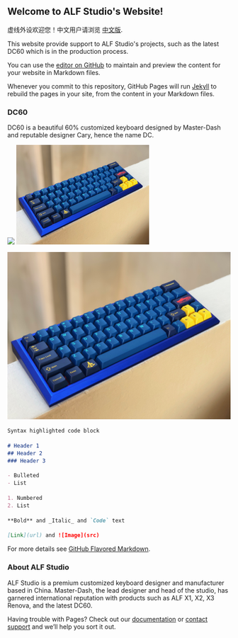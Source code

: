 ## Welcome to ALF Studio's Website! 

虚线外设欢迎您！中文用户请浏览 [中文版](https://guides.github.com/features/mastering-markdown/).

This website provide support to ALF Studio's projects, such as the latest DC60 which is in the production process. 

 

You can use the [editor on GitHub](https://github.com/yilihong/alf_studio/edit/master/README.md) to maintain and preview the content for your website in Markdown files.

Whenever you commit to this repository, GitHub Pages will run [Jekyll](https://jekyllrb.com/) to rebuild the pages in your site, from the content in your Markdown files.

### DC60

DC60 is a beautiful 60% customized keyboard designed by Master-Dash and reputable designer Cary, hence the name DC. 

<img src="https://github.com/favicon.ico" width="48">

<img src=/img/DC60-nomods.jpeg width="300">

![DC60](/img/DC60-nomods.jpeg)

```markdown
Syntax highlighted code block

# Header 1
## Header 2
### Header 3

- Bulleted
- List

1. Numbered
2. List

**Bold** and _Italic_ and `Code` text

[Link](url) and ![Image](src)
```

For more details see [GitHub Flavored Markdown](https://guides.github.com/features/mastering-markdown/).



### About ALF Studio

ALF Studio is a premium customized keyboard designer and manufacturer based in China. Master-Dash, the lead designer and head of the studio, has garnered international reputation with products such as ALF X1, X2, X3 Renova, and the latest DC60.

Having trouble with Pages? Check out our [documentation](https://help.github.com/categories/github-pages-basics/) or [contact support](https://github.com/contact) and we’ll help you sort it out.
